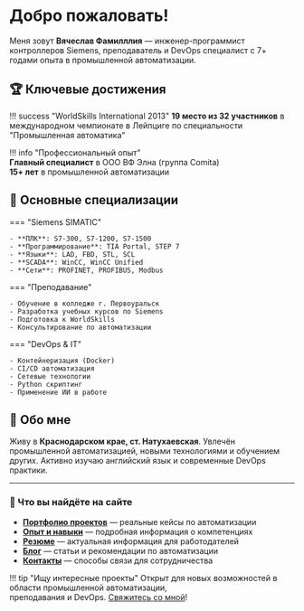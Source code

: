 # Добро пожаловать! 

Меня зовут **Вячеслав Фамилллия** — инженер-программист контроллеров Siemens, преподаватель и DevOps специалист с 7+ годами опыта в промышленной автоматизации.

## 🏆 Ключевые достижения

!!! success "WorldSkills International 2013"
    **19 место из 32 участников** в международном чемпионате в Лейпциге 
    по специальности "Промышленная автоматика"

!!! info "Профессиональный опыт"  
    **Главный специалист** в ООО ВФ Элна (группа Comita)  
    **15+ лет** в промышленной автоматизации

## 🔧 Основные специализации

=== "Siemens SIMATIC"

    - **ПЛК**: S7-300, S7-1200, S7-1500
    - **Программирование**: TIA Portal, STEP 7
    - **Языки**: LAD, FBD, STL, SCL
    - **SCADA**: WinCC, WinCC Unified
    - **Сети**: PROFINET, PROFIBUS, Modbus

=== "Преподавание"

    - Обучение в колледже г. Первоуральск
    - Разработка учебных курсов по Siemens
    - Подготовка к WorldSkills
    - Консультирование по автоматизации

=== "DevOps & IT"

    - Контейнеризация (Docker)
    - CI/CD автоматизация
    - Сетевые технологии  
    - Python скриптинг
    - Применение ИИ в работе

## 📍 Обо мне

Живу в **Краснодарском крае, ст. Натухаевская**. Увлечён промышленной автоматизацией, новыми технологиями и обучением других. Активно изучаю английский язык и современные DevOps практики.

---

<div class="project-card">
<h3>🚀 Что вы найдёте на сайте</h3>

- **[Портфолио проектов](portfolio/)** — реальные кейсы по автоматизации
- **[Опыт и навыки](about/)** — подробная информация о компетенциях  
- **[Резюме](resume/)** — актуальная информация для работодателей
- **[Блог](blog/)** — статьи и рекомендации по автоматизации
- **[Контакты](contacts/)** — способы связи для сотрудничества

</div>

!!! tip "Ищу интересные проекты"
    Открыт для новых возможностей в области промышленной автоматизации,  
    преподавания и DevOps. [Свяжитесь со мной](contacts.md)!

